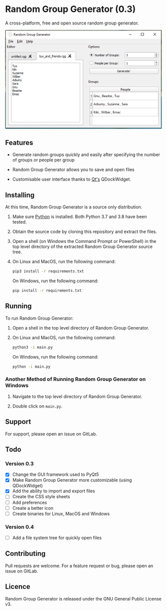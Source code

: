 # Random Group Generator (0.3)

A cross-platform, free and open source random group generator.

![](screenshots/demo.png)

## Features

- Generate random groups quickly and easily after specifying the number of groups or people per group

- Random Group Generator allows you to save and open files

- Customisable user interface thanks to [Qt's](https://www.qt.io/) QDockWidget.

## Installing

At this time, Random Group Generator is a source only distribution.

1. Make sure [Python](https://www.python.org/downloads) is installed. Both Python 3.7 and 3.8 have been tested.

2. Obtain the source code by cloning this repository and extract the files.

3. Open a shell (on Windows the Command Prompt or PowerShell) in the top level directory of the extracted Random Group Generator source tree.

4. On Linux and MacOS, run the following command:

   ```bash
   pip3 install -r requirements.txt
   ```

   On Windows, run the following command:

   ```bash
   pip install -r requirements.txt
   ```

## Running

To run Random Group Generator:

1. Open a shell in the top level directory of Random Group Generator.

2. On Linux and MacOS, run the following command:

   ```bash
   python3 -i main.py
   ```

   On Windows, run the following command:

   ```bash
   python -i main.py
   ```

### Another Method of Running Random Group Generator on Windows

1. Navigate to the top level directory of Random Group Generator.

2. Double click on `main.py`.

## Support

For support, please open an issue on GitLab.

## Todo

### Version 0.3

- [x] Change the GUI framework used to PyQt5
- [x] Make Random Group Generator more customizable (using QDockWidget)
- [x] Add the ability to import and export files
- [ ] Create the CSS style sheets
- [ ] Add preferences
- [ ] Create a better icon
- [ ] Create binaries for Linux, MacOS and Windows

### Version 0.4

- [ ] Add a file system tree for quickly open files

## Contributing

Pull requests are welcome. For a feature request or bug, please open an issue on GitLab.

## Licence

Random Group Generator is released under the GNU General Public License v3.
